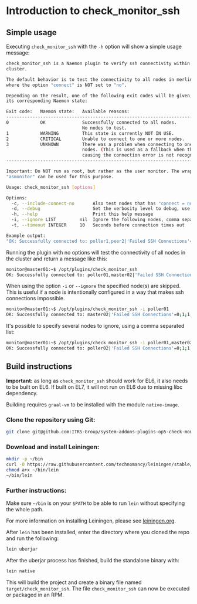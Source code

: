 # Introduction to check_monitor_ssh

## Simple usage
Executing `check_monitor_ssh` with the `-h` option will show a simple usage message:

```bash
check_monitor_ssh is a Naemon plugin to verify ssh connectivity within a Merlin
cluster.

The default behavior is to test the connectivity to all nodes in merlin.conf
where the option "connect" is NOT set to "no".

Depending on the result, one of the following exit codes will be given, with
its corresponding Naemon state:

Exit code:   Naemon state:   Available reasons:
-------------------------------------------------------------------------------
0            OK              Successfully connected to all nodes.
                             No nodes to test.
1            WARNING         This state is currently NOT IN USE.
2            CRITICAL        Unable to connect to one or more nodes.
3            UNKNOWN         There was a problem when connecting to one or more
                             nodes. (This is used as a fallback when the error
                             causing the connection error is not recognized.)
-------------------------------------------------------------------------------

Important: Do NOT run as root, but rather as the user monitor. The wrapper
"asmonitor" can be used for this purpose.

Usage: check_monitor_ssh [options]

Options:
  -c, --include-connect-no       Also test nodes that has "connect = no" in "merlin.conf"
  -d, --debug                    Set the verbosity level to debug, use only for debugging
  -h, --help                     Print this help message
  -i, --ignore LIST         nil  Ignore the following nodes, comma separated list
  -t, --timeout INTEGER     10   Seconds before connection times out

Example output:
"OK: Successfully connected to: poller1,peer2|'Failed SSH Connections'=0;1;1;;"
```

Running the plugin with no options will test the connectivity of all nodes in the cluster and return a message like this:
```bash
monitor@master01:~$ /opt/plugins/check_monitor_ssh 
OK: Successfully connected to: poller01,master02|'Failed SSH Connections'=0;1;1;;
```

When using the option `-i` or `--ignore` the specified node(s) are skipped. This is useful if a node is intentionally configured in a way that makes ssh connections impossible.
```bash
monitor@master01:~$ /opt/plugins/check_monitor_ssh -i poller01
OK: Successfully connected to: master02|'Failed SSH Connections'=0;1;1;;
```

It's possible to specify several nodes to ignore, using a comma separated list:
```bash
monitor@master01:~$ /opt/plugins/check_monitor_ssh -i poller01,master02
OK: Successfully connected to: poller02|'Failed SSH Connections'=0;1;1;;
```

## Build instructions

**Important:** as long as `check_monitor_ssh` should work for EL6, it also needs to be built on EL6. If built on EL7, it will not run on EL6 due to missing libc dependency.

Building requires `graal-vm` to be installed with the module `native-image`.

### Clone the repository using Git:
```bash
git clone git@github.com:ITRS-Group/system-addons-plugins-op5-check-monitor-ssh.git
``` 

### Download and install Leiningen:
```bash
mkdir -p ~/bin
curl -O https://raw.githubusercontent.com/technomancy/leiningen/stable/bin/lein ~/bin/
chmod a+x ~/bin/lein
~/bin/lein
```

### Further instructions:
Make sure `~/bin` is on your `$PATH` to be able to run `lein` without specifying the whole path.

For more information on installing Leiningen, please see [leiningen.org](https://leiningen.org/ "Leiningen's website").

After `lein` has been installed, enter the directory where you cloned the repo and run the following:
```bash
lein uberjar
```

After the uberjar process has finished, build the standalone binary with:
```bash
lein native
```

This will build the project and create a binary file named `target/check_monitor_ssh`. The file `check_monitor_ssh` can now be executed or packaged in an RPM.
